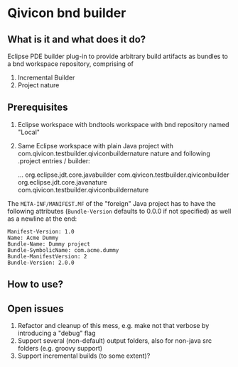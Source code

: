 # Qivicon bnd builder

## What is it and what does it do?
Eclipse PDE builder plug-in to provide arbitrary build artifacts as bundles to a bnd workspace repository, comprising of
1. Incremental Builder
1. Project nature

## Prerequisites
1. Eclipse workspace with bndtools workspace with bnd repository named "Local"
1. Same Eclipse workspace with plain Java project with com.qivicon.testbuilder.qiviconbuildernature nature and following .project entries / builder:

	<?xml version="1.0" encoding="UTF-8"?>
	<projectDescription>
		...
		<buildSpec>
			<buildCommand>
				<name>org.eclipse.jdt.core.javabuilder</name>
				<arguments>
				</arguments>
			</buildCommand>
			<buildCommand>
				<name>com.qivicon.testbuilder.qiviconbuilder</name>
				<arguments>
				</arguments>
			</buildCommand>
		</buildSpec>
		<natures>
			<nature>org.eclipse.jdt.core.javanature</nature>
			<nature>com.qivicon.testbuilder.qiviconbuildernature</nature>
		</natures>
	</projectDescription>

The `META-INF/MANIFEST.MF` of the "foreign" Java project has to have the following attributes (`Bundle-Version` defaults to 0.0.0 if not specified) as well as a newline at the end:

	Manifest-Version: 1.0
	Name: Acme Dummy
	Bundle-Name: Dummy project
	Bundle-SymbolicName: com.acme.dummy
	Bundle-ManifestVersion: 2
	Bundle-Version: 2.0.0
	


## How to use?

## Open issues
1. Refactor and cleanup of this mess, e.g. make not that verbose by introducing a "debug" flag
1. Support several (non-default) output folders, also for non-java src folders (e.g. groovy support)
1. Support incremental builds (to some extent)?

